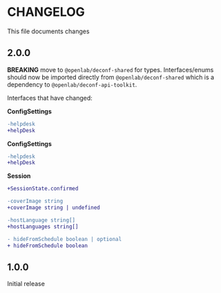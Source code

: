 # CHANGELOG

This file documents changes

## 2.0.0

**BREAKING** move to `@openlab/deconf-shared` for types.
Interfaces/enums should now be imported directly from `@openlab/deconf-shared`
which is a dependency to `@openlab/deconf-api-toolkit`.

Interfaces that have changed:

**ConfigSettings**

```diff
-helpdesk
+helpDesk
```

**ConfigSettings**

```diff
-helpdesk
+helpDesk
```

**Session**

```diff
+SessionState.confirmed

-coverImage string
+coverImage string | undefined

-hostLanguage string[]
+hostLanguages string[]

- hideFromSchedule boolean | optional
+ hideFromSchedule boolean
```

## 1.0.0

Initial release
